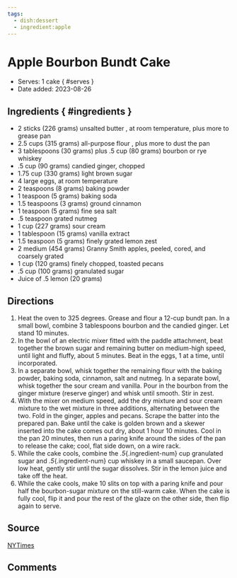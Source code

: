 ```yaml
---
tags:
  - dish:dessert
  - ingredient:apple
---
```

# Apple Bourbon Bundt Cake

- Serves: 1 cake
{ #serves }
- Date added: 2023-08-26

## Ingredients { #ingredients }

- 2 sticks (226 grams) unsalted butter , at room temperature, plus more to grease pan
- 2.5 cups (315 grams) all-purpose flour , plus more to dust the pan
- 3 tablespoons (30 grams) plus .5 cup (80 grams) bourbon or rye whiskey
- .5 cup (90 grams) candied ginger, chopped
- 1.75 cup (330 grams) light brown sugar
- 4 large eggs, at room temperature
- 2 teaspoons (8 grams) baking powder
- 1 teaspoon (5 grams) baking soda
- 1.5 teaspoons (3 grams) ground cinnamon
- 1 teaspoon (5 grams) fine sea salt
- .5 teaspoon grated nutmeg
- 1 cup (227 grams) sour cream
- 1 tablespoon (15 grams) vanilla extract
- 1.5 teaspoon (5 grams) finely grated lemon zest
- 2 medium (454 grams) Granny Smith apples, peeled, cored, and coarsely grated
- 1 cup (120 grams) finely chopped, toasted pecans
- .5 cup (100 grams) granulated sugar
- Juice of .5 lemon (20 grams)

## Directions 

1. Heat the oven to 325 degrees. Grease and flour a 12-cup bundt pan. In a small bowl, combine 3 tablespoons bourbon and the candied ginger. Let stand 10 minutes.
2. In the bowl of an electric mixer fitted with the paddle attachment, beat together the brown sugar and remaining butter on medium-high speed, until light and fluffy, about 5 minutes. Beat in the eggs, 1 at a time, until incorporated.
3. In a separate bowl, whisk together the remaining flour with the baking powder, baking soda, cinnamon, salt and nutmeg. In a separate bowl, whisk together the sour cream and vanilla. Pour in the bourbon from the ginger mixture (reserve ginger) and whisk until smooth. Stir in zest.
4. With the mixer on medium speed, add the dry mixture and sour cream mixture to the wet mixture in three additions, alternating between the two. Fold in the ginger, apples and pecans. Scrape the batter into the prepared pan. Bake until the cake is golden brown and a skewer inserted into the cake comes out dry, about 1 hour 10 minutes. Cool in the pan 20 minutes, then run a paring knife around the sides of the pan to release the cake; cool, flat side down, on a wire rack.
5. While the cake cools, combine the *.5*{.ingredient-num} cup granulated sugar and *.5*{.ingredient-num} cup whiskey in a small saucepan. Over low heat, gently stir until the sugar dissolves. Stir in the lemon juice and take off the heat.
6. While the cake cools, make 10 slits on top with a paring knife and pour half the bourbon-sugar mixture on the still-warm cake. When the cake is fully cool, flip it and pour the rest of the glaze on the other side, then flip again to serve.

## Source

[NYTimes](https://cooking.nytimes.com/recipes/1013937-apple-bourbon-bundt-cake)

## Comments

